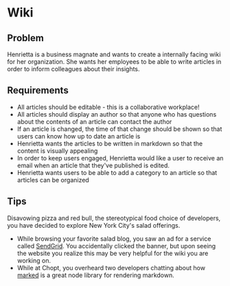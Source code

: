 # Wiki

## Problem

Henrietta is a business magnate and wants to create a internally facing wiki for her organization. She wants her employees to be able to write articles in order to inform colleagues about their insights.

## Requirements

- All articles should be editable - this is a collaborative workplace!
- All articles should display an author so that anyone who has questions about the contents of an article can contact the author
- If an article is changed, the time of that change should be shown so that users can know how up to date an article is
- Henrietta wants the articles to be written in markdown so that the content is visually appealing
- In order to keep users engaged, Henrietta would like a user to receive an email when an article that they've published is edited.
- Henrietta wants users to be able to add a category to an article so that articles can be organized

## Tips

Disavowing pizza and red bull, the stereotypical food choice of developers, you have decided to explore New York City's salad offerings.

- While browsing your favorite salad blog, you saw an ad for a service called [SendGrid](https://sendgrid.com/docs/Code_Examples/nodejs.html). You accidentally clicked the banner, but upon seeing the website you realize this may be very helpful for the wiki you are working on.
- While at Chopt, you overheard two developers chatting about how  [marked](https://github.com/chjj/marked) is a great node library for rendering markdown.